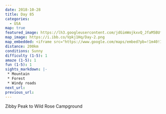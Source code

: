 ```yaml
---
date: 2018-10-28
title: Day 85
categories:
  - USA
map: true
featured_image: https://lh3.googleusercontent.com/jdGimWojkxvQ_JfaM5BUfpOFcmlneMeWRfs7WgQzZ-gskOEH_c6Bf4SDABUIPtuVSTHdyznU5NikNvcG4syVbQpimQht1iLZywYnouFmoKLWSqnxK3Qg0trulOhTs1AMdQv64KXV96O7fIDBcqZ_Kau_W665ZF1X1DtWHTpr0usoYG4GIBiDOeq1JZYt4VUG1fSUURVyuOS1VEHJ8cnjmFyf9B1IWUir10bFSL65QPzBuPOjCVg9x4oD9iCi4CYaEGAzhpHE4KRGUyRSkXgOH1Cg2yrkigzA6TiJw3u3rOh8mX9c7F95ONXQsx3s6L6IvD_vNRgjKEOJV8p06LrodpNzDIZepJT_BZbnYFTcXKhW_luZwAUWgE3_k-q3rmDTluwr5oqcIJvmYuKWcZKue2Iym79tMrKPesra6tqv0Ia1BQtwZfffG7Y2uu8F5fNsmEpoWJ8f_RCg2r8ny81ShEuR3uzSYUU41bWwXE5klyB8yk7FNa0jkxH8j-e3i11zsF4Ugbuzw8jyZzulA-ZKAGsqQ-MwiJiZ1qnCkuWnw1ra_7W9xchbUNdwfwdgy-p2gdOPpKFTZdl9pX0_7LuNdOTsflP0nlQRDUbHwfCJmSKIab0tFrU4dpNwwJO7wM8_YOV2MnKfaeIzN7zxi2uRlCjmzIYR1YPGOKIB7xA-JVyitC-8=w1631-h1055-no
map_image: https://i.ibb.co/Vpkj1Hq/Day-2.png
map_embedded: <iframe src="https://www.google.com/maps/embed?pb=!1m40!1m12!1m3!1d1755950.8057979776!2d-117.20822350739616!3d35.77284239501767!2m3!1f0!2f0!3f0!3m2!1i1024!2i768!4f13.1!4m25!3e0!4m5!1s0x80c93378ea3ab259%3A0x4f2e817a2b1c2f1b!2sZibby%20Peak%2C%20Arizona%2C%20USA!3m2!1d36.034177799999995!2d-114.7087612!4m5!1s0x80c8c36085bc6b3b%3A0x807f3f4ef314b21e!2sMotorcycle%20Tire%20Center%2C%20East%20Charleston%20Boulevard%2C%20Las%20Vegas%2C%20NV%2C%20USA!3m2!1d36.1585599!2d-115.11839409999999!4m5!1s0x80c739a21e8fffb1%3A0x1c897383d723dd25!2sDeath%20Valley%2C%20CA%2C%20USA!3m2!1d36.5322649!2d-116.9325408!4m5!1s0x80c0cd3afdefeb6d%3A0x693f86fb4b8786dd!2sWildrose%20Campground%2C%20Death%20Valley%2C%20CA%2C%20USA!3m2!1d36.2657861!2d-117.18818329999999!5e0!3m2!1sen!2sau!4v1577532917992!5m2!1sen!2sau" width="100%" height="500" frameborder="0" style="border:0;" allowfullscreen=""></iframe>
distance: 200km
conditions: Sunny
difficulty (1-5): 1 
amaze (1-5): 1
fun (1-5): 1
sights_markdown: |-
 * Mountain
 * Forest
 * Windy roads
next_url:
previous_url:
---
```

Zibby Peak to Wild Rose Campground

